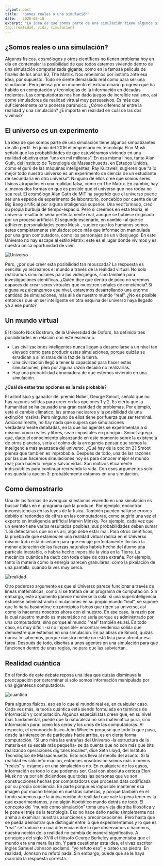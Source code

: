 ```yaml
---
layout: post
title:  "Somos reales o una simulación"
date:   2020-08-18
excerpt: "La idea de que somos parte de una simulación tiene algunos simpatizantes de alto perfil."
tag:[realidad, vida, simulacion]
---
```


## ¿Somos reales o una simulación?
Algunos físicos, cosmólogos y otros científicos no tienen problema hoy en día en contemplar la posibilidad de que todos estemos viviendo dentro de una simulación computarizada gigante, como en la famosa película de finales de los años 90, The Matrix.
Nos rebelamos por instinto ante esa idea, por supuesto. Todo se siente demasiado real como para ser una simulación.
Pero piensa por un momento el extraordinario progreso que ha habido en computación y tecnologías de la información en décadas recientes.
Las computadoras nos han dado juegos de increíble realismo, así como simuladores de realidad virtual muy persuasivos. Es más que suficientemente para ponerse paranoico.
¿Cómo diferenciar entre la realidad y una simulación? ¿E importa en realidad en cuál de las dos vivimos?

## El universo es un experimento

La idea de que somos parte de una simulación tiene algunos simpatizantes de alto perfil.
En junio del 2016 el empresario en tecnología Elon Musk señaló que las probabilidades de que estuviéramos viviendo en una realidad objetiva eran “una en mil millones”.
En esa misma línea, tanto Alan Guth, del Instituto de Tecnología de Massachusetts, en Estados Unidos, como el gurú de las máquinas inteligentes, Ray Kurzwell, sugieren que “a lo mejor todo nuestro universo es un experimento de ciencia de un estudiante de secundaria en otro universo”.
Ninguno de ellos cree que somos seres físicos atrapados en una realidad falsa, como en The Matrix. En cambio, hay al menos dos formas en que es posible que el universo que nos rodea no sea real.
El cosmólogo Alan Guth de MIT ha sugerido que el universo puede ser una especie de experimento de laboratorio, concebido por cuenta de un Big Bang artificial por alguna inteligencia superior.
Una vez formado, creó su propia burbuja de tiempo-espacio. Pero si creemos en esta teoría, el universo resultante sería perfectamente real, aunque se hubiese originado por un proceso artificial.
El segundo escenario, en cambio -al que se adhieren personalidades como Musk-, sugiere que los humanos somos seres completamente simulados: poco más que información manipulada por una gran computadora, como los personajes de un videojuego.
En este Universo no hay escape al estilo Matrix: este es el lugar donde vivimos y es nuestra única oportunidad de vivir.


<img src="https://primerobahia.com/wp-content/uploads/2019/11/universo-e1551279332781.jpg" alt="Universo">


Pero, ¿por qué creer esta posibilidad tan rebuscada? La respuesta es sencilla: ya recreamos el mundo a través de la realidad virtual.
No solo realizamos simulaciones para los videojuegos, sino también para investigaciones científicas. ¿Quién dice que dentro de poco no seremos capaces de crear seres virtuales que muestren señales de conciencia? Si alguna vez alcanzamos ese nivel, estaremos desarrollando una enorme cantidad de simulaciones, más allá de nuestro mundo “real”.
¿No es posible entonces que un ser inteligente en otra esquina del universo haya llegado ya a ese punto?

## Un mundo virtual

El filósofo Nick Bostrom, de la Universidad de Oxford, ha definido tres posibilidades en relación con este escenario:
* Las civilizaciones inteligentes nunca llegan a desarrollarse a un nivel tan elevado como para producir estas simulaciones, porque quizás se erradican a sí mismas de la faz de la tierra.
* Una civilización llegó a tener la capacidad para hacer estas simulaciones, pero por alguna razón decidió no realizarlas.
* Hay una probabilidad abrumadora de que estemos viviendo en una simulación.

**¿Cuál de estas tres opciones es la más probable?**

El astrofísico y ganador del premio Nobel, George Smoot, señaló que no hay razones sólidas para creer en las opciones 1 y 2.
Es cierto que la humanidad se ha causado una gran cantidad de problemas. Por ejemplo, está el cambio climático, las armas nucleares y la posibilidad de una extinción masiva. Pero ninguno de ellos tiene por fuerza que ser terminal.
Adicionalmente, no hay nada que sugiera que simulaciones verdaderamente detalladas, en la que los agentes se experimentan a sí mismos como reales y libres, sean imposibles en principio.
Smoot agrega que, dado el conocimiento alcanzando en este momento sobre la existencia de otros planetas, sería el colmo de la arrogancia pensar que somos la inteligencia más avanzada del universo.
¿Qué hay de la opción 2? Smoot piensa que también es improbable. Después de todo, una de las razones por las que hacemos simulaciones hoy es para conocer mejor el mundo real; para hacerlo mejor y salvar vidas. Son motivos éticamente indiscutibles para continuar recreando la vida.
Con esos argumentos solo nos queda la opción 3: probablemente estamos en una simulación.

## Como demostrarlo

Una de las formas de averiguar si estamos viviendo en una simulación es buscar fallas en el programa que la produce. Por ejemplo, encontrar inconsistencias en las leyes de la física.
También pueden hallarse errores debido al redondeo de cifras en las computadoras, como sugirió una vez el experto en inteligencia artificial Marvin Minsky.
Por ejemplo, cada vez que un evento tiene varios resultados posibles, sus probabilidades deben sumar 1. Si detectamos que no es así, algo debe estar mal.
Para otros científicos, la prueba de que estamos en una realidad virtual radica en el Universo mismo: todo está diseñado para que encaje perfectamente.
Incluso la menor alteración de las fuerzas naturales habría hecho del átomo una partícula inestable, o habría hecho imposible la vida en la Tierra.
La mecánica cuántica ha dado con toda clase de cosa extraña. Por ejemplo, tanto la materia como la energía parecen granulares: como la pixelación de una pantalla, cuando la ves muy cerca.


<img src="https://wl-genial.cf.tsp.li/resize/728x/jpg/ed9/b00/3917b75976935cfc6fc4786990.jpg" alt="realidad">



Otro poderoso argumento es que el Universo parece funcionar a través de líneas matemáticas, como si se tratara de un programa de computación.
Sin embargo, este argumento parece morderse la cola: si una superinteligencia estuviese administrando simulaciones en su propio mundo “real”, se supone que lo haría basándose en principios físicos que rigen su universo, así como lo hacemos nosotros ahora con el nuestro.
En ese caso, la razón por la cual nuestro mundo es matemático no sería porque es administrado por una computadora, sino porque el mundo “real” también es así.
En todo caso, es muy difícil -si no imposible- encontrar evidencia sólida que demuestre que estamos en una simulación.
En palabras de Smoot, quizás nunca lo sabremos, porque nuestra mente no está lista para afrontar esa tarea.
Después de todo, diseñas a unos agentes en una simulación para que funcionen dentro de unas reglas, no para que las subviertan.

## Realidad cuántica

En el fondo de este debate reposa una idea que quizás disminuya la preocupación por determinar si solo somos información manipulada por una gigantesca computadora.


<img src="https://zentrologos.com/wp-content/uploads/2019/11/fisica-cuant-3-550x366-1.jpg" alt="cuantica">


Para algunos físicos, eso es lo que el mundo real es, en cualquier caso.
Cada vez más, la teoría cuántica está siendo formulada en términos de información y computación. Algunos especialistas creen que, en su nivel más fundamental, puede que la naturaleza no sea matemática pura, sino información pura: como los ceros y los unos de las computadoras.
Al respecto, el reconocido físico John Wheeler propuso que todo lo que pasa, desde la interacción de partículas hacia arriba, es en cierta forma computación.
“Si uno mira las entrañas del Universo -la estructura de la materia en su escala más pequeña- se da cuenta que no son más que bits realizando operaciones digitales locales”, dice Seth Lloyd, del Instituto Tecnológico de Massachusetts.
Esto nos lleva al meollo del asunto. Si la realidad es sólo información, entonces nosotros no somos más o menos “reales” si estamos en una simulación o no. En cualquiera de los casos, información es todo lo que podemos ser.
Casi con absoluta certeza Elon Musk no va por ahí diciéndose que todas las personas que ve son construcciones hechas por computadoras que procesan data codificada por su propia conciencia.
En parte porque es imposible mantener esa imagen por mucho tiempo en nuestras cabezas, y porque también en el fondo sabemos que la única noción de realidad que vale la pena tener es la que experimentamos, y no algún hipotético mundo detrás de todo.
El concepto del “mundo como simulación” toma una vieja diatriba filosófica y le pone el traje de la tecnología. Eso no hace daño nadie: simplemente nos anima a examinar nuestras asunciones y preconcepciones.
Pero hasta que se pueda demostrar que distinguir entre lo que experimentamos y lo que es “real” se traduce en una diferencia entre lo que observamos o hacemos, nuestra noción de la realidad no cambia de manera significativa.
A principios del siglo XVIII el filósofo George Berkeley argumentaba que el mundo era una mera ilusión.
Y para cuestionar esta idea, el vivaz escritor inglés Samuel Johnson exclamó: “yo refuto eso”, y pateó una piedra.
En realidad, Johnson no refutó nada. Sin embargo, puede que se le haya ocurrido la respuesta correcta.



